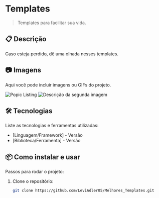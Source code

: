 # Templates
> Templates para facilitar sua vida.

## 📋 Descrição
Caso esteja perdido, dê uma olhada nesses templates.

## 📷 Imagens
Aqui você pode incluir imagens ou GIFs do projeto.

![Popic Listing](https://templatemo.com/screenshots-720/template-590-topic-listing.jpg)
![Descrição da segunda imagem](caminho/para/outra_imagem.gif)

## 🛠️ Tecnologias
Liste as tecnologias e ferramentas utilizadas:
- [Linguagem/Framework] - Versão
- [Biblioteca/Ferramenta] - Versão

## 📦 Como instalar e usar
Passos para rodar o projeto:
1. Clone o repositório:
   ```bash
   git clone https://github.com/LeviAdler05/Melhores_Templates.git
